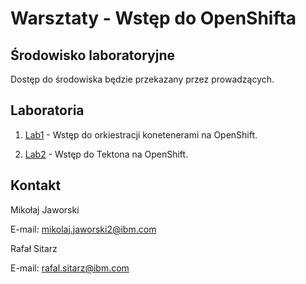 # Warsztaty - Wstęp do OpenShifta

## Środowisko laboratoryjne

Dostęp do środowiska będzie przekazany przez prowadzących.

## Laboratoria

1. [Lab1](https://github.com/jawor96/Warsztaty_Tekton/tree/main/Lab1) - Wstęp do orkiestracji konetenerami na OpenShift.

2. [Lab2](https://github.com/jawor96/Warsztaty_Tekton/tree/main/Lab2) - Wstęp do Tektona na OpenShift.


## Kontakt

Mikołaj Jaworski

E-mail: mikolaj.jaworski2@ibm.com

Rafał Sitarz

E-mail: rafal.sitarz@ibm.com

